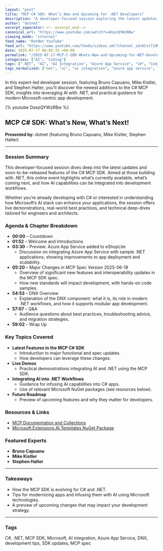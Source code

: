 ```yaml
---
layout: "post"
title: "MCP C# SDK: What’s New and Upcoming for .NET Developers"
description: "A developer-focused session exploring the latest updates and upcoming features in the C# MCP SDK. The session covers recent changes, live demos, integrating AI with .NET, and tips for building modern apps using Microsoft’s ecosystem, featuring experts Bruno Capuano, Mike Kistler, and Stephen Halter."
author: "dotnet"
excerpt_separator: <!--excerpt_end-->
canonical_url: "https://www.youtube.com/watch?v=DoezQYWzRBw"
viewing_mode: "internal"
feed_name: "DotNet YouTube"
feed_url: "https://www.youtube.com/feeds/videos.xml?channel_id=UCvtT19MZW8dq5Wwfu6B0oxw"
date: 2025-07-17 06:05:33 +00:00
permalink: "/2025-07-17-MCP-C-SDK-Whats-New-and-Upcoming-for-NET-Developers.html"
categories: ["AI", "Coding"]
tags: [".NET", "AI", "AI Integration", "Azure App Service", "C#", "Coding", "Development Tips", "DNX", "MCP", "MCP SDK", "MCP Spec", "Microsoft", "SDK Updates", "Versions", "Videos"]
tags_normalized: ["net", "ai", "ai integration", "azure app service", "c", "coding", "development tips", "dnx", "mcp", "mcp sdk", "mcp spec", "microsoft", "sdk updates", "versions", "videos"]
---
```


In this expert-led developer session, featuring Bruno Capuano, Mike Kistler, and Stephen Halter, you'll discover the newest additions to the C# MCP SDK, insights into leveraging AI with .NET, and practical guidance for modern Microsoft-centric app development.<!--excerpt_end-->

{% youtube DoezQYWzRBw %}

## MCP C# SDK: What’s New, What’s Next!

**Presented by:** dotnet (featuring Bruno Capuano, Mike Kistler, Stephen Halter)

---

### Session Summary

This developer-focused session dives deep into the latest updates and soon-to-be-released features of the C# MCP SDK. Aimed at those building with .NET, this online event highlights what’s currently available, what’s coming next, and how AI capabilities can be integrated into development workflows.

Whether you’re already developing with C# or interested in understanding how Microsoft’s AI stack can enhance your applications, the session offers live demonstrations, real-world best practices, and technical deep-dives tailored for engineers and architects.

### Agenda & Chapter Breakdown

- **00:00** – Countdown
- **01:52** – Welcome and Introductions
- **03:30** – Preview: Azure App Service added to eShopLite
  - Discussion on integrating Azure App Service with sample .NET applications, showing improvements to app deployment and scalability.
- **05:20** – Major Changes in MCP Spec Version 2025-06-18
  - Overview of significant new features and interoperability updates in the MCP SDK spec.
  - How new standards will impact development, with hands-on code samples.
- **54:53** – DNX Overview
  - Explanation of the DNX component: what it is, its role in modern .NET workflows, and how it supports modular app development.
- **57:07** – Q&A
  - Audience questions about best practices, troubleshooting advice, and migration strategies.
- **59:02** – Wrap Up

### Key Topics Covered

- **Latest Features in the MCP C# SDK**
  - Introduction to major functional and spec updates.
  - How developers can leverage these changes.
- **Live Demos**
  - Practical demonstrations integrating AI and .NET using the MCP SDK.
- **Integrating AI into .NET Workflows**
  - Guidance for infusing AI capabilities into C# apps.
  - Use of relevant Microsoft NuGet packages (see resources below).
- **Future Roadmap**
  - Preview of upcoming features and why they matter for developers.

### Resources & Links

- [MCP Documentation and Collections](https://learn.microsoft.com/en-us/collections/07j6h1tp1w1qom)
- [Microsoft.Extensions.AI.Templates NuGet Package](https://www.nuget.org/packages/Microsoft.Extensions.AI.Templates#versions-body-tab)

### Featured Experts

- **Bruno Capuano**
- **Mike Kistler**
- **Stephen Halter**

---

### Takeaways

- How the MCP SDK is evolving for C# and .NET.
- Tips for modernizing apps and infusing them with AI using Microsoft technologies.
- A preview of upcoming changes that may impact your development strategy.

---

### Tags

C#, .NET, MCP SDK, Microsoft, AI integration, Azure App Service, DNX, development tips, SDK updates, MCP spec
